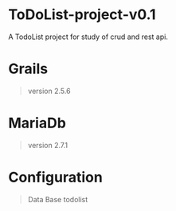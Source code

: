 # ToDoList-project-v0.1
A TodoList project for study of crud and rest api.

# Grails 
 > version 2.5.6

# MariaDb
> version 2.7.1

# Configuration 
> Data Base todolist